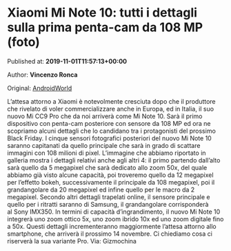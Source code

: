 
# Xiaomi Mi Note 10: tutti i dettagli sulla prima penta-cam da 108 MP (foto)

Published at: **2019-11-01T11:57:13+00:00**

Author: **Vincenzo Ronca**

Original: [AndroidWorld](https://www.androidworld.it/2019/11/01/xiaomi-mi-note-10-tutti-dettagli-sulla-penta-cam-108-mp-foto-677411/)

L’attesa attorno a Xiaomi è notevolmente cresciuta dopo che il produttore che rivelato di voler commercializzare anche in Europa, ed in Italia, il suo nuovo Mi CC9 Pro che da noi arriverà come Mi Note 10. Sarà il primo dispositivo con penta-cam posteriore con sensore da 108 MP ed ora ne scopriamo alcuni dettagli che lo candidano tra i protagonisti del prossimo Black Friday.
I cinque sensori fotografici posteriori del nuovo Mi Note 10 saranno capitanati da quello principale che sarà in grado di scattare immagini con 108 milioni di pixel. L’immagine che abbiamo riportato in galleria mostra i dettagli relativi anche agli altri 4: il primo partendo dall’alto sarà quello da 5 megapixel che sarà dedicato allo zoom 50x, del quale abbiamo già visto alcune capacità, poi troveremo quello da 12 megapixel per l’effetto bokeh, successivamente il principale da 108 megapixel, poi il grandangolare da 20 megapixel ed infine quello per le macro da 2 megapixel.
Secondo altri dettagli trapelati online, il sensore principale e quello per i ritratti saranno di Samsung, il grandangolare corrisponderà al Sony IMX350. In termini di capacità d’ingrandimento, il nuovo Mi Note 10 integrerà uno zoom ottico 5x, uno zoom ibrido 10x ed uno zoom digitale fino a 50x.
Questi dettagli incrementeranno maggiormente l’attesa attorno allo smartphone, che arriverà il prossimo 14 novembre. Ci chiediamo cosa ci riserverà la sua variante Pro.
Via: Gizmochina
